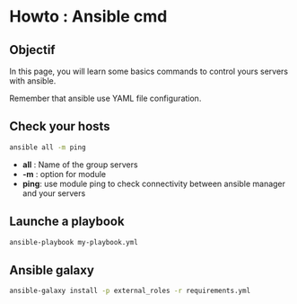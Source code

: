 # Howto : Ansible cmd

## Objectif
In this page, you will learn some basics commands to control yours servers with ansible.

Remember that ansible use YAML file configuration.

## Check your hosts
```bash
ansible all -m ping
```


* __all__ : Name of the group servers
* __-m__ : option for module
* __ping__: use module ping to check connectivity between ansible manager and your servers


## Launche a playbook
```bash
ansible-playbook my-playbook.yml
```

## Ansible galaxy

```bash
ansible-galaxy install -p external_roles -r requirements.yml
```
